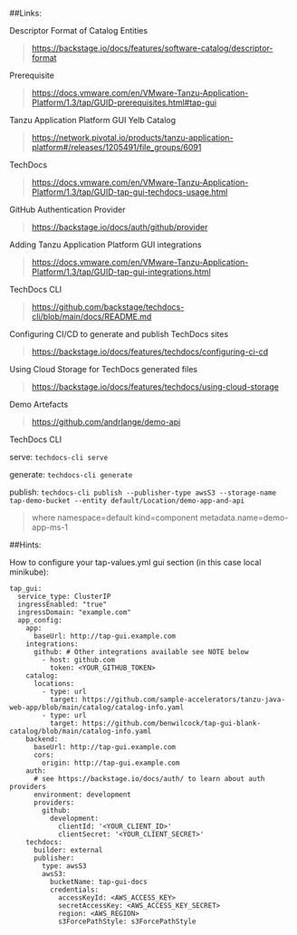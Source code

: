 ##Links:

Descriptor Format of Catalog Entities
> https://backstage.io/docs/features/software-catalog/descriptor-format

Prerequisite
> https://docs.vmware.com/en/VMware-Tanzu-Application-Platform/1.3/tap/GUID-prerequisites.html#tap-gui

Tanzu Application Platform GUI Yelb Catalog
> https://network.pivotal.io/products/tanzu-application-platform#/releases/1205491/file_groups/6091

TechDocs
> https://docs.vmware.com/en/VMware-Tanzu-Application-Platform/1.3/tap/GUID-tap-gui-techdocs-usage.html

GitHub Authentication Provider
> https://backstage.io/docs/auth/github/provider

Adding Tanzu Application Platform GUI integrations
> https://docs.vmware.com/en/VMware-Tanzu-Application-Platform/1.3/tap/GUID-tap-gui-integrations.html

TechDocs CLI
> https://github.com/backstage/techdocs-cli/blob/main/docs/README.md

Configuring CI/CD to generate and publish TechDocs sites
> https://backstage.io/docs/features/techdocs/configuring-ci-cd

Using Cloud Storage for TechDocs generated files
> https://backstage.io/docs/features/techdocs/using-cloud-storage

Demo Artefacts
> https://github.com/andrlange/demo-api

TechDocs CLI

serve: `techdocs-cli serve`

generate: `techdocs-cli generate`

publish: `techdocs-cli publish --publisher-type awsS3 --storage-name tap-demo-bucket --entity default/Location/demo-app-and-api`

> where  namespace=default kind=component metadata.name=demo-app-ms-1

##Hints:

How to configure your tap-values.yml gui section (in this case local minikube):

```
tap_gui:
  service_type: ClusterIP
  ingressEnabled: "true"
  ingressDomain: "example.com"
  app_config:
    app:
      baseUrl: http://tap-gui.example.com
    integrations:
      github: # Other integrations available see NOTE below
        - host: github.com
          token: <YOUR_GITHUB_TOKEN>
    catalog:
      locations:
        - type: url
          target: https://github.com/sample-accelerators/tanzu-java-web-app/blob/main/catalog/catalog-info.yaml
        - type: url
          target: https://github.com/benwilcock/tap-gui-blank-catalog/blob/main/catalog-info.yaml
    backend:
      baseUrl: http://tap-gui.example.com
      cors:
        origin: http://tap-gui.example.com
    auth:
      # see https://backstage.io/docs/auth/ to learn about auth providers
      environment: development
      providers:
        github:
          development:
            clientId: '<YOUR_CLIENT_ID>'
            clientSecret: '<YOUR_CLIENT_SECRET>'
    techdocs:
      builder: external
      publisher:
        type: awsS3
        awsS3:
          bucketName: tap-gui-docs
          credentials:
            accessKeyId: <AWS_ACCESS_KEY>
            secretAccessKey: <AWS_ACCESS_KEY_SECRET>
            region: <AWS_REGION>
            s3ForcePathStyle: s3ForcePathStyle
```

